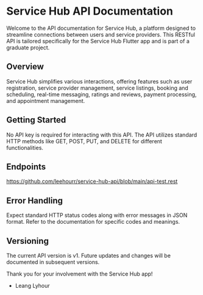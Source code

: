 # Service Hub API Documentation

Welcome to the API documentation for Service Hub, a platform designed to streamline connections between users and service providers. This RESTful API is tailored specifically for the Service Hub Flutter app and is part of a graduate project.

## Overview

Service Hub simplifies various interactions, offering features such as user registration, service provider management, service listings, booking and scheduling, real-time messaging, ratings and reviews, payment processing, and appointment management.

## Getting Started

No API key is required for interacting with this API. The API utilizes standard HTTP methods like GET, POST, PUT, and DELETE for different functionalities.


## Endpoints

https://github.com/leehourr/service-hub-api/blob/main/api-test.rest

## Error Handling

Expect standard HTTP status codes along with error messages in JSON format. Refer to the documentation for specific codes and meanings.

## Versioning

The current API version is v1. Future updates and changes will be documented in subsequent versions.

Thank you for your involvement with the Service Hub app!

- Leang Lyhour
